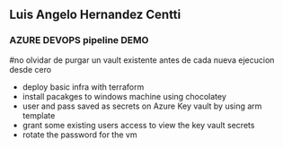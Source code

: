 <h2><strong>Luis Angelo Hernandez Centti</strong></h2>


### AZURE DEVOPS pipeline DEMO

#no olvidar de purgar un vault existente antes de cada nueva ejecucion desde cero

- deploy basic infra with terraform
- install pacakges to windows machine using chocolatey
- user and pass saved as secrets on Azure Key vault by using arm template
- grant some existing users access to view the key vault secrets
- rotate the password for the vm 

